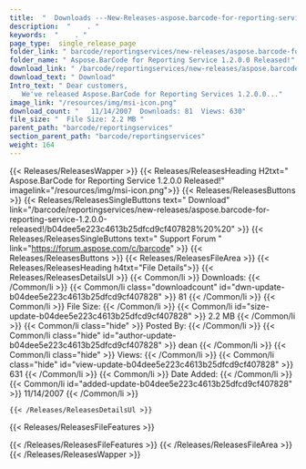 ```yaml
---
title:  "  Downloads ---New-Releases-aspose.barcode-for-reporting-service-1.2.0.0-released! . " 
description:  "    . " 
keywords:  "    . " 
page_type:  single_release_page
folder_link: " barcode/reportingservices/new-releases/aspose.barcode-for-reporting-service-1.2.0.0-released!/"
folder_name: " Aspose.BarCode for Reporting Service 1.2.0.0 Released!"
download_link: " /barcode/reportingservices/new-releases/aspose.barcode-for-reporting-service-1.2.0.0-released!/b04dee5e223c4613b25dfcd9cf407828"
download_text: " Download"
Intro_text: " Dear customers,
   We've released Aspose.BarCode for Reporting Services 1.2.0.0..."
image_link: "/resources/img/msi-icon.png"
download_count: "   11/14/2007  Downloads: 81  Views: 630"
file_size: "  File Size: 2.2 MB "
parent_path: "barcode/reportingservices"
section_parent_path: "barcode/reportingservices"
weight: 164 
---
```


{{< Releases/ReleasesWapper >}}
  {{< Releases/ReleasesHeading H2txt=" Aspose.BarCode for Reporting Service 1.2.0.0 Released!" imagelink="/resources/img/msi-icon.png">}}
  {{< Releases/ReleasesButtons >}}
    {{< Releases/ReleasesSingleButtons text=" Download" link="/barcode/reportingservices/new-releases/aspose.barcode-for-reporting-service-1.2.0.0-released!/b04dee5e223c4613b25dfcd9cf407828%20%20" >}}
    {{< Releases/ReleasesSingleButtons text=" Support Forum " link="https://forum.aspose.com/c/barcode" >}}
  {{< Releases/ReleasesButtons >}}
  {{< Releases/ReleasesFileArea >}}
    {{< Releases/ReleasesHeading h4txt="File Details">}}
    {{< Releases/ReleasesDetailsUl >}}
            {{< Common/li  >}} Downloads: {{< /Common/li >}} 
      {{< Common/li class="downloadcount" id="dwn-update-b04dee5e223c4613b25dfcd9cf407828" >}} 81 {{< /Common/li >}} 
      {{< Common/li  >}} File Size: {{< /Common/li >}} 
      {{< Common/li id="size-update-b04dee5e223c4613b25dfcd9cf407828" >}} 2.2 MB {{< /Common/li >}} 
      {{< Common/li  class="hide" >}} Posted By: {{< /Common/li >}} 
      {{< Common/li class="hide" id="author-update-b04dee5e223c4613b25dfcd9cf407828" >}} dean {{< /Common/li >}} 
      {{< Common/li class="hide"  >}} Views: {{< /Common/li >}} 
      {{< Common/li class="hide" id="view-update-b04dee5e223c4613b25dfcd9cf407828" >}} 631 {{< /Common/li >}} 
      {{< Common/li  >}} Date Added: {{< /Common/li >}} 
      {{< Common/li id="added-update-b04dee5e223c4613b25dfcd9cf407828" >}} 11/14/2007 {{< /Common/li >}} 

    {{< /Releases/ReleasesDetailsUl >}}

  {{< Releases/ReleasesFileFeatures >}}
      
  {{< /Releases/ReleasesFileFeatures >}}
 {{< /Releases/ReleasesFileArea >}}
{{< /Releases/ReleasesWapper >}}


